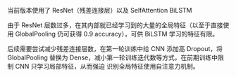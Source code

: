 当前版本使用了 ResNet（残差连接层）以及 SelfAttention BiLSTM

由于 ResNet 层数过多，在其内部就已经学习到的大量的全局特征（以至于直接使用 GlobalPooling 仍可获得 0.9 accuracy），可供 BiLSTM 学习的特征有限。

后续需要尝试减少残差连接层数，在第一轮训练中给 CNN 添加高 Dropout，将 GlobalPooling 替换为 Dense，减小第一轮训练迭代数等方式，在前期训练中限制 CNN 只学习局部特征，从而强迫 识别全局特征使用自注意力机制。